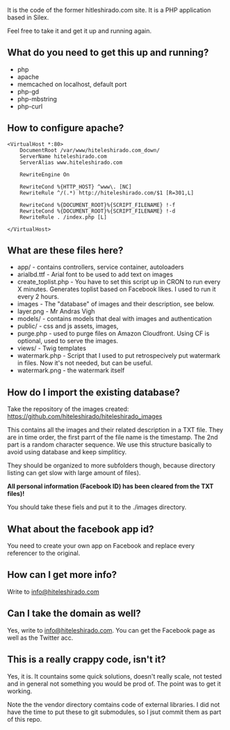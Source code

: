 It is the code of the former hitleshirado.com site. It is a PHP application based in Silex.

Feel free to take it and get it up and running again.

## What do you need to get this up and running? ##

- php
- apache
- memcached on localhost, default port
- php-gd
- php-mbstring
- php-curl

## How to configure apache? ##

```
<VirtualHost *:80>
    DocumentRoot /var/www/hiteleshirado.com_down/
    ServerName hiteleshirado.com
    ServerAlias www.hiteleshirado.com

    RewriteEngine On

    RewriteCond %{HTTP_HOST} ^www\. [NC]
    RewriteRule ^/(.*) http://hiteleshirado.com/$1 [R=301,L]

    RewriteCond %{DOCUMENT_ROOT}%{SCRIPT_FILENAME} !-f
    RewriteCond %{DOCUMENT_ROOT}%{SCRIPT_FILENAME} !-d
    RewriteRule . /index.php [L]

</VirtualHost>
```

## What are these files here? ##

- app/ - contains controllers, service container, autoloaders
- arialbd.ttf - Arial font to be used to add text on images
- create_toplist.php - You have to set this script up in CRON to run every X minutes. Generates toplist based on Facebook likes. I used to run it every 2 hours.
- images - The "database" of images and their description, see below.
- layer.png - Mr Andras Vigh
- models/ - contains models that deal with images and authentication
- public/ - css and js assets, images, 
- purge.php - used to purge files on Amazon Cloudfront. Using CF is optional, used to serve the images.
- views/ - Twig templates
- watermark.php - Script that I used to put retrospecively put watermark in files. Now it's not needed, but can be useful.
- watermark.png - the watermark itself

## How do I import the existing database? ##

Take the repository of the images created: https://github.com/hiteleshirado/hiteleshirado_images

This contains all the images and their related description in a TXT file. They are in time order, the first parrt of the file name is the timestamp. The 2nd part is a random character sequence.
We use this structure basically to avoid using database and keep simpliticy.

They should be organized to more subfolders though, because directory listing can get slow with large amount of files).

**All personal information (Facebook ID) has been cleared from the TXT files)!**

You should take these fiels and put it to the ./images directory.

## What about the facebook app id? ##

You need to create your own app on Facebook and replace every referencer to the original.

## How can I get more info? ##

Write to info@hiteleshirado.com

## Can I take the domain as well? ##

Yes, write to info@hiteleshirado.com. You can get the Facebook page as well as the Twitter acc.

## This is a really crappy code, isn't it? ##

Yes, it is. It countains some quick solutions, doesn't really scale, not tested and in general not something you would be prod of.
The point was to get it working.

Note the the vendor directory comtains code of external libraries. I did not have the time to put these to git submodules, so I jsut commit them as part of this repo.
